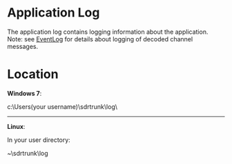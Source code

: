# Application Log #

The application log contains logging information about the application.  Note: see [EventLog](EventLog) for details about logging of decoded channel messages.

# Location #

**Windows 7**:

c:\Users\(your username)\sdrtrunk\log\


---


**Linux**:

In your user directory:

~\sdrtrunk\log